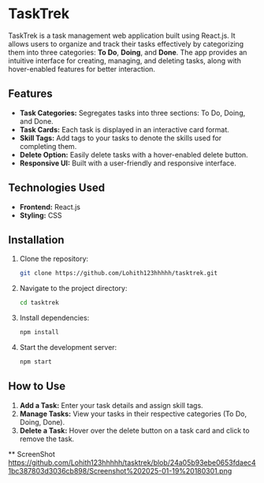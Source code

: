 # TaskTrek

TaskTrek is a task management web application built using React.js. It allows users to organize and track their tasks effectively by categorizing them into three categories: 
**To Do**, **Doing**, and **Done**. The app provides an intuitive interface for creating, managing, and deleting tasks, along with hover-enabled features for better interaction.

## Features

- **Task Categories:** Segregates tasks into three sections: To Do, Doing, and Done.
- **Task Cards:** Each task is displayed in an interactive card format.
- **Skill Tags:** Add tags to your tasks to denote the skills used for completing them.
- **Delete Option:** Easily delete tasks with a hover-enabled delete button.
- **Responsive UI:** Built with a user-friendly and responsive interface.

## Technologies Used

- **Frontend:** React.js
- **Styling:** CSS

## Installation

1. Clone the repository:
   ```bash
   git clone https://github.com/Lohith123hhhhh/tasktrek.git
   ```
2. Navigate to the project directory:
   ```bash
   cd tasktrek
   ```
3. Install dependencies:
   ```bash
   npm install
   ```
4. Start the development server:
   ```bash
   npm start
   ```
## How to Use

1. **Add a Task:** Enter your task details and assign skill tags.
2. **Manage Tasks:** View your tasks in their respective categories (To Do, Doing, Done).
3. **Delete a Task:** Hover over the delete button on a task card and click to remove the task.

** ScreenShot
https://github.com/Lohith123hhhhh/tasktrek/blob/24a05b93ebe0653fdaec41bc387803d3036cb898/Screenshot%202025-01-19%20180301.png

